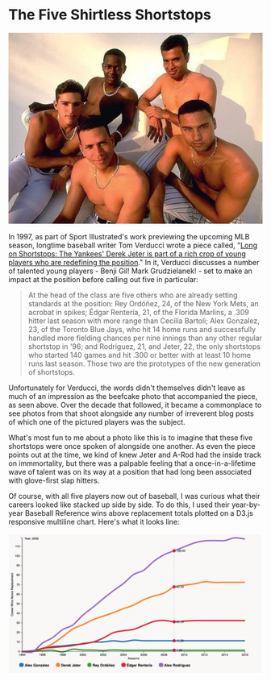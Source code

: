 # The Five Shirtless Shortstops

![screenshot](shortstops.png)

In 1997, as part of Sport Illustrated's work previewing the upcoming MLB season, longtime baseball writer Tom Verducci wrote a piece called, "[Long on Shortstops: The Yankees' Derek Jeter is part of a rich crop of young players who are redefining the position](https://www.si.com/vault/1997/02/24/223063/long-on-shortstops-the-yankees-derek-jeter-is-part-of-a-rich-crop-of-young-players-who-are-redefining-the-position)." In it, Verducci discusses a number of talented young players - Benji Gil! Mark Grudzielanek! - set to make an impact at the position before calling out five in particular:

<blockquote>At the head of the class are five others who are already setting standards at the position: Rey Ordóñez, 24, of the New York Mets, an acrobat in spikes; Édgar Rentería, 21, of the Florida Marlins, a .309 hitter last season with more range than Cecilia Bartoli; Alex Gonzalez, 23, of the Toronto Blue Jays, who hit 14 home runs and successfully handled more fielding chances per nine innings than any other regular shortstop in '96; and Rodriguez, 21, and Jeter, 22, the only shortstops who started 140 games and hit .300 or better with at least 10 home runs last season. Those two are the prototypes of the new generation of shortstops.
</blockquote>

Unfortunately for Verducci, the words didn't themselves didn't leave as much of an impression as the beefcake photo that accompanied the piece, as seen above. Over the decade that followed, it became a commonplace to see photos from that shoot alongside any number of irreverent blog posts of which one of the pictured players was the subject.

What's most fun to me about a photo like this is to imagine that these five shortstops were once spoken of alongside one another. As even the piece points out at the time, we kind of knew Jeter and A-Rod had the inside track on immmortality, but there was a palpable feeling that a once-in-a-lifetime wave of talent was on its way at a position that had long been associated with glove-first slap hitters.

Of course, with all five players now out of baseball, I was curious what their careers looked like stacked up side by side. To do this, I used their year-by-year Baseball Reference wins above replacement totals plotted on a D3.js responsive multiline chart. Here's what it looks line:

![screenshot](graph.png)
